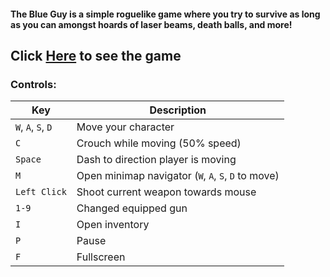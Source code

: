 #### The Blue Guy is a simple roguelike game where you try to survive as long as you can amongst hoards of laser beams, death balls, and more!

## Click [**Here**](https://jameslinimk.github.io/the-blue-guy/) to see the game

### Controls:
| Key                | Description                                         |
| ------------------ | --------------------------------------------------- |
| `W`, `A`, `S`, `D` | Move your character                                 |
| `C`                | Crouch while moving (50% speed)                     |
| `Space`            | Dash to direction player is moving                  |
| `M`                | Open minimap navigator (`W`, `A`, `S`, `D` to move) |
| `Left Click`       | Shoot current weapon towards mouse                  |
| `1-9`              | Changed equipped gun                                |
| `I`                | Open inventory                                      |
| `P`                | Pause                                               |
| `F`                | Fullscreen                                          |